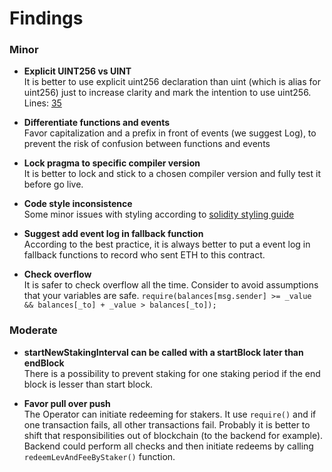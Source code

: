 # Findings


### Minor

- **Explicit UINT256 vs UINT**<br>
It is better to use explicit uint256 declaration than uint (which is alias for uint256) just to increase clarity and mark the intention to use uint256. Lines: [35](https://github.com/BlockchainLabsNZ/staking-app/blob/8306bb8deebe0f554e99bf4e525ea4a3f5672397/contracts/Stake.sol#L35)

- **Differentiate functions and events**<br>
Favor capitalization and a prefix in front of events (we suggest Log), to prevent the risk of confusion between functions and events

- **Lock pragma to specific compiler version**<br>
It is better to lock and stick to a chosen compiler version and fully test it before go live.

- **Code style inconsistence**<br>
Some minor issues with styling according to [solidity styling guide](http://solidity.readthedocs.io/en/develop/style-guide.html#function-declaration)

- **Suggest add event log in fallback function**<br>
According to the best practice, it is always better to put a event log in fallback functions to record who sent ETH to this contract.

- **Check overflow**<br>
It is safer to check overflow all the time. Consider to avoid assumptions that your variables are safe.
```require(balances[msg.sender] >= _value && balances[_to] + _value > balances[_to]);```

### Moderate

- **startNewStakingInterval can be called with a startBlock later than endBlock**<br>
There is a possibility to prevent staking for one staking period if the end block is lesser than start block. 

- **Favor pull over push**<br>
The Operator can initiate redeeming for stakers. It use `require()` and if one transaction fails, all other transactions fail. Probably it is better to shift that responsibilities out of blockchain (to the backend for example). Backend could perform all checks and then initiate redeems by calling `redeemLevAndFeeByStaker()` function.

